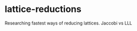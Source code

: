 lattice-reductions
==================

Researching fastest ways of reducing lattices. Jaccobi vs LLL
